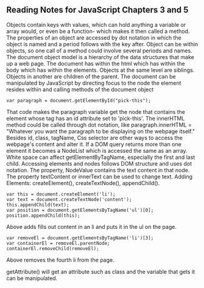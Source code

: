 ## Reading Notes for JavaScript Chapters 3 and 5
Objects contain keys with values, which can hold anything a variable or array 
would, or even be a function- which makes it then called a method.  The 
properties of an object are accessed by dot notation in which the object is named
and a period follows with the key after. Object can be within objects, so one
call of a method could involve several periods and names.
The document object model is a hierarchy of the data structures that make up a
web page. The document has within the html which has within the body which has 
within the elements. Objects at the same level are siblings. Objects in another
are children of the parent.  The document can be manipulated by JavaScript by
directing focus to the node the element resides within and calling methods of the
document object

    var paragraph = document.getElementById("pick-this");

That code makes the paragraph variable get the node that contains the element 
whose tag has an id attribute set to 'pick-this'. The innerHTML method could be
called through dot notation, like paragraph.innerHTML = "Whatever you want the
paragraph to be displaying on the webpage itself."
Besides id, class, tagName, Css selector are other ways to access the webpage's 
content and alter it.  If a DOM query returns more than one element it becomes
a NodeList which is accessed the same as an array.
White space can affect getElementByTagName, especially the first and last child.
Accessing elements and nodes follows DOM structure and uses dot notation. The 
property, NodeValue contains the text content in that node. The property 
textContent or innerText can be used to change text.
Adding Elements: createElement(), createTextNode(), appendChild().

    var this = document.createElement('li');
    var text = document.createTextNode('content');
    this.appendChild(text);
    var position = document.getElementsByTagName('ul')[0];
    position.appendChild(this);

Above adds fills out content in an li and puts it in the ul on the page.

    var removeEl = document.getElementsByTagName('li')[3];
    var containerEl = removeEl.parentNode;
    containerEl.removeChild(removeEl);

Above removes the fourth li from the page.

getAttribute() will get an attribute such as class and the variable that gets it
can be manipulated.